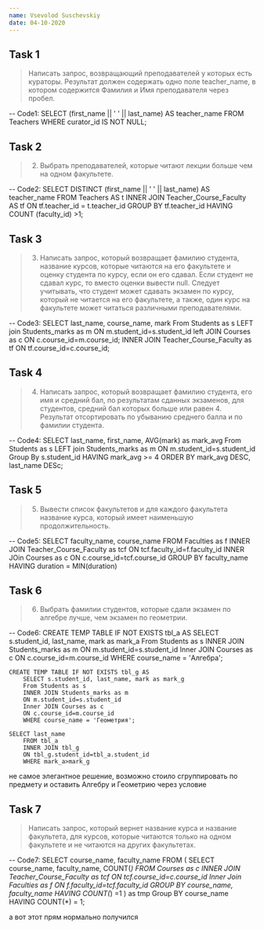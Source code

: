 ```yaml
---
name: Vsevolod Suschevskiy 
date: 04-10-2020
---
```


## Task 1

> Написать запрос, возвращающий преподавателей у которых есть кураторы. Результат должен содержать одно поле teacher_name, в котором содержится Фамилия и Имя преподавателя через пробел.

-- Code1:
    SELECT (first_name || ' ' || last_name) AS teacher_name
    FROM Teachers
    WHERE curator_id IS NOT NULL;
    

## Task 2

> 2. Выбрать преподавателей, которые читают лекции больше чем на одном факультете.

-- Code2:
    SELECT DISTINCT (first_name || ' ' || last_name) AS teacher_name
    FROM Teachers AS t
        INNER JOIN Teacher_Course_Faculty AS tf
        ON tf.teacher_id = t.teacher_id
    GROUP BY tf.teacher_id
    HAVING COUNT (faculty_id) >1;


## Task 3

> 3. Написать запрос, который возвращает фамилию студента, название курсов, которые читаются на его факультете и оценку студента по курсу, если он его сдавал. Если студент не сдавал курс, то вместо оценки вывести null. Следует учитывать, что студент может сдавать экзамен по курсу, который не читается на его факультете, а также, один курс на факультете может читаться различными преподавателями.

-- Code3:
    SELECT last_name, course_name, mark
    From Students as s
  	LEFT join Students_marks as m
    ON	m.student_id=s.student_id
    left JOIN Courses as c
    ON c.course_id=m.course_id;
    INNER JOIN Teacher_Course_Faculty as tf
    ON tf.course_id=c.course_id;
  

## Task 4

> 4. Написать запрос, который возвращает фамилию студента, его имя и средний бал, по результатам сданных экзаменов, для студентов, средний бал которых больше или равен 4. Результат отсортировать по убыванию среднего балла и по фамилии студента.

-- Code4:
        SELECT last_name, first_name, AVG(mark) as mark_avg
    From Students as s
        LEFT join Students_marks as m
        ON	m.student_id=s.student_id
    Group By s.student_id
    HAVING mark_avg >= 4
    ORDER BY mark_avg DESC, last_name DESc;

## Task 5

> 5.  Вывести список факультетов и для каждого факультета название курса, который имеет наименьшую продолжительность.

-- Code5:
    SELECT faculty_name, course_name
    FROM Faculties as f
    INNER JOIN Teacher_Course_Faculty as tcf
        ON tcf.faculty_id=f.faculty_id
    INNER JOin Courses as c
        ON c.course_id=tcf.course_id
    GROUP BY faculty_name
    HAVING duration = MIN(duration)

## Task 6

> 6. Выбрать фамилии студентов, которые сдали экзамен по алгебре лучше, чем экзамен по
геометрии.

-- Code6:
    CREATE TEMP TABLE IF NOT EXISTS tbl_a AS
        SELECT s.student_id, last_name, mark as mark_a
        From Students as s
        INNER JOIN Students_marks as m
        ON m.student_id=s.student_id
        Inner JOIN Courses as c
        ON c.course_id=m.course_id
        WHERE course_name = 'Алгебра';
        
    CREATE TEMP TABLE IF NOT EXISTS tbl_g AS
        SELECT s.student_id, last_name, mark as mark_g
        From Students as s
        INNER JOIN Students_marks as m
        ON m.student_id=s.student_id
        Inner JOIN Courses as c
        ON c.course_id=m.course_id
        WHERE course_name = 'Геометрия';
        
    SELECT last_name
        FROM tbl_a
        INNER JOIN tbl_g
        ON tbl_g.student_id=tbl_a.student_id
        WHERE mark_a>mark_g

не самое элегантное решение, возможно стоило сгруппировать по предмету и оставить Алгебру и Геометрию через условие

## Task 7

> Написать запрос, который вернет название курса и название факультета, для курсов, которые читаются только на одном факультете и не читаются на других факультетах.

-- Code7:
    SELECT course_name, faculty_name
    FROM (
        SELECT course_name, faculty_name, COUNT(*)
        FROM Courses as c
        INNER JOIN Teacher_Course_Faculty as tcf
            ON tcf.course_id=c.course_id
        Inner Join Faculties as f
            ON f.faculty_id=tcf.faculty_id
        GROUP BY course_name, faculty_name
        HAVING COUNT(*) =1
    ) as tmp
    Group BY course_name
    HAVING COUNT(*) = 1;

а вот этот прям нормально получился
